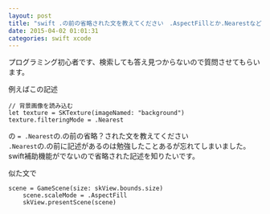 ```yaml
---
layout: post
title: "swift .の前の省略された文を教えてください　.AspectFillとか.Nearestなど"
date: 2015-04-02 01:01:31
categories: swift xcode
---
```

<p>プログラミング初心者です、検索しても答え見つからないので質問させてもらいます。</p>

<p>例えばこの記述</p>

<pre><code>// 背景画像を読み込む
let texture = SKTexture(imageNamed: "background")
texture.filteringMode = .Nearest
</code></pre>

<p>の <code>= .Nearest</code>の.の前の省略？された文を教えてください<br>
  <code>.Nearest</code>の.の前に記述があるのは勉強したことあるが忘れてしまいました。<br>
swift補助機能がでないので省略された記述を知りたいです。</p>

<p>似た文で</p>

<pre><code>scene = GameScene(size: skView.bounds.size)
    scene.scaleMode = .AspectFill
    skView.presentScene(scene)
</code></pre>
